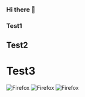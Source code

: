 ### Hi there 👋
### Test1
## Test2
# Test3
![Firefox](https://img.shields.io/badge/Firefox-FF7139?style=for-the-badge&logo=Firefox-Browser&logoColor=white)
![Firefox](https://img.shields.io/badge/Firefox-FF7139?style=for-the-badge&logo=Firefox-Browser&logoColor=white)
![Firefox](https://img.shields.io/badge/Firefox-FF7139?style=for-the-badge&logo=Firefox-Browser&logoColor=white)



<!--
**Dimus73/Dimus73** is a ✨ _special_ ✨ repository because its `README.md` (this file) appears on your GitHub profile.

Here are some ideas to get you started:

- 🔭 I’m currently working on ...
- 🌱 I’m currently learning ...
- 👯 I’m looking to collaborate on ...
- 🤔 I’m looking for help with ...
- 💬 Ask me about ...
- 📫 How to reach me: ...
- 😄 Pronouns: ...
- ⚡ Fun fact: ...
-->
